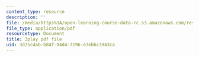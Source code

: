 ```yaml
---
content_type: resource
description: ''
file: /media/https%3A/open-learning-course-data-rc.s3.amazonaws.com/res-6-012-introduction-to-probability-spring-2018/3d25c4abb84f04d47196e7ebbc3943ca_KrjZyCRi29o.pdf
file_type: application/pdf
resourcetype: Document
title: 3play pdf file
uid: 3d25c4ab-b84f-04d4-7196-e7ebbc3943ca
---
```

